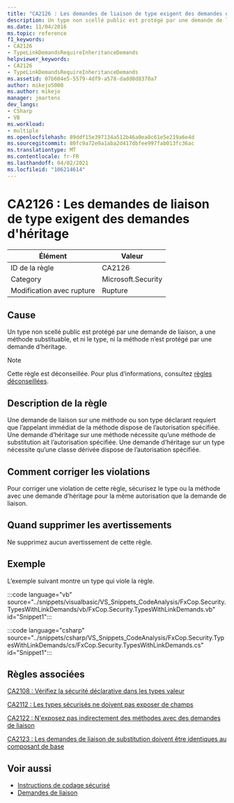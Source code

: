 ```yaml
---
title: "CA2126 : Les demandes de liaison de type exigent des demandes d'héritage"
description: Un type non scellé public est protégé par une demande de liaison, a une méthode substituable, et ni le type, ni la méthode n’est protégé par une demande d’héritage.
ms.date: 11/04/2016
ms.topic: reference
f1_keywords:
- CA2126
- TypeLinkDemandsRequireInheritanceDemands
helpviewer_keywords:
- CA2126
- TypeLinkDemandsRequireInheritanceDemands
ms.assetid: 07b604e5-5579-4df9-a578-dadd0d8370a7
author: mikejo5000
ms.author: mikejo
manager: jmartens
dev_langs:
- CSharp
- VB
ms.workload:
- multiple
ms.openlocfilehash: 89ddf15e397134a512b46a0ea8c61e5e219a6e4d
ms.sourcegitcommit: 80fc9a72e9a1aba2d417dbfee997fab013fc36ac
ms.translationtype: MT
ms.contentlocale: fr-FR
ms.lasthandoff: 04/02/2021
ms.locfileid: "106214614"
---
```

# <a name="ca2126-type-link-demands-require-inheritance-demands"></a>CA2126 : Les demandes de liaison de type exigent des demandes d'héritage

|Élément|Valeur|
|-|-|
|ID de la règle|CA2126|
|Category|Microsoft.Security|
|Modification avec rupture|Rupture|

## <a name="cause"></a>Cause
Un type non scellé public est protégé par une demande de liaison, a une méthode substituable, et ni le type, ni la méthode n’est protégé par une demande d’héritage.

> [!NOTE]
> Cette règle est déconseillée. Pour plus d’informations, consultez [règles déconseillées](fxcop-unported-deprecated-rules.md).

## <a name="rule-description"></a>Description de la règle
Une demande de liaison sur une méthode ou son type déclarant requiert que l’appelant immédiat de la méthode dispose de l’autorisation spécifiée. Une demande d’héritage sur une méthode nécessite qu’une méthode de substitution ait l’autorisation spécifiée. Une demande d’héritage sur un type nécessite qu’une classe dérivée dispose de l’autorisation spécifiée.

## <a name="how-to-fix-violations"></a>Comment corriger les violations
Pour corriger une violation de cette règle, sécurisez le type ou la méthode avec une demande d’héritage pour la même autorisation que la demande de liaison.

## <a name="when-to-suppress-warnings"></a>Quand supprimer les avertissements
Ne supprimez aucun avertissement de cette règle.

## <a name="example"></a>Exemple
L’exemple suivant montre un type qui viole la règle.

:::code language="vb" source="../snippets/visualbasic/VS_Snippets_CodeAnalysis/FxCop.Security.TypesWithLinkDemands/vb/FxCop.Security.TypesWithLinkDemands.vb" id="Snippet1":::

:::code language="csharp" source="../snippets/csharp/VS_Snippets_CodeAnalysis/FxCop.Security.TypesWithLinkDemands/cs/FxCop.Security.TypesWithLinkDemands.cs" id="Snippet1":::

## <a name="related-rules"></a>Règles associées
[CA2108 : Vérifiez la sécurité déclarative dans les types valeur](../code-quality/ca2108.md)

[CA2112 : Les types sécurisés ne doivent pas exposer de champs](../code-quality/ca2112.md)

[CA2122 : N'exposez pas indirectement des méthodes avec des demandes de liaison](../code-quality/ca2122.md)

[CA2123 : Les demandes de liaison de substitution doivent être identiques au composant de base](../code-quality/ca2123.md)

## <a name="see-also"></a>Voir aussi

- [Instructions de codage sécurisé](/dotnet/standard/security/secure-coding-guidelines)
- [Demandes de liaison](/dotnet/framework/misc/link-demands)
